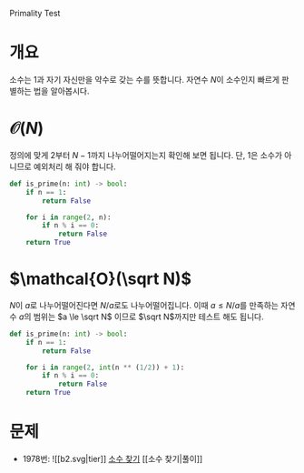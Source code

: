 Primality Test
# 개요
소수는 $1$과 자기 자신만을 약수로 갖는 수를 뜻합니다. 자연수 $N$이 소수인지 빠르게 판별하는 법을 알아봅시다.
# $\mathcal{O}(N)$
정의에 맞게 $2$부터 $N-1$까지 나누어떨어지는지 확인해 보면 됩니다. 단, $1$은 소수가 아니므로 예외처리 해 줘야 합니다.
```python
def is_prime(n: int) -> bool:
    if n == 1:
        return False

    for i in range(2, n):
        if n % i == 0:
            return False
    return True
```
# $\mathcal{O}(\sqrt N)$
$N$이 $a$로 나누어떨어진다면 $N / a$로도 나누어떨어집니다. 이때 $a \le N / a$를 만족하는 자연수 $a$의 범위는 $a \le \sqrt N$ 이므로 $\sqrt N$까지만 테스트 해도 됩니다.
```python
def is_prime(n: int) -> bool:
    if n == 1:
        return False

    for i in range(2, int(n ** (1/2)) + 1):
        if n % i == 0:
            return False
    return True
```
# 문제
- 1978번: ![[b2.svg|tier]] [소수 찾기](https://www.acmicpc.net/problem/1978) [[소수 찾기|풀이]]
